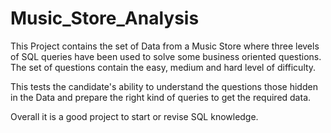# Music_Store_Analysis

This Project contains the set of Data from a Music Store where three levels of SQL queries have been used to solve some business oriented questions. The set of questions contain the easy, medium and hard level of difficulty.

This tests the candidate's ability to understand the questions those hidden in the Data and prepare the right kind of queries to get the required data.

Overall it is a good project to start or revise SQL knowledge.
